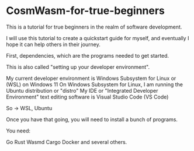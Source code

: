 # CosmWasm-for-true-beginners

This is a tutorial for true beginners in the realm of software development.

I will use this tutorial to create a quickstart guide for myself, and eventually I hope it can help others in their journey.

First, dependencies, which are the programs needed to get started.

This is also called "setting up your developer environment".

My current developer environment is Windows Subsystem for Linux or (WSL) on Windows 11
On Windows Subsystem for Linux, I am running the Ubuntu distribution or "distro"
My IDE or "Integrated Developer Environment" text editing software is Visual Studio Code (VS Code)

So -> WSL, Ubuntu

Once you have that going, you will need to install a bunch of programs.

You need:

Go
Rust
Wasmd
Cargo
Docker
and several others.


